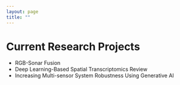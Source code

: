```yaml
---
layout: page
title: ""
---
```


# Current Research Projects

+ RGB-Sonar Fusion
+ Deep Learning-Based Spatial Transcriptomics Review
+ Increasing Multi-sensor System Robustness Using Generative AI
